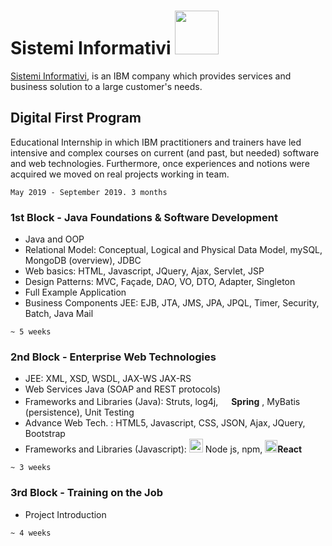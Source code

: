 <h1>Sistemi Informativi <img src="https://upload.wikimedia.org/wikipedia/commons/thumb/5/51/IBM_logo.svg/1280px-IBM_logo.svg.png" width="70"></img></h1>

[Sistemi Informativi](https://www.sistinf.it/), is an IBM company which provides services and business solution to a large customer's needs.

## Digital First Program
Educational Internship in which IBM practitioners and trainers have led intensive and complex courses on current (and past, but needed) software and web technologies. Furthermore, once experiences and notions were acquired we moved on real projects working in team.

`May 2019 - September 2019. 3 months`

### 1st Block - Java Foundations & Software Development
+ Java and OOP
+ Relational Model: Conceptual, Logical and Physical Data Model, mySQL, MongoDB (overview), JDBC
+ Web basics: HTML, Javascript, JQuery, Ajax, Servlet, JSP
+ Design Patterns:  MVC, Façade, DAO, VO, DTO, Adapter, Singleton
+ Full Example Application
+ Business Components JEE: EJB, JTA, JMS, JPA, JPQL, Timer, Security, Batch, Java Mail

`~ 5 weeks`

### 2nd Block - Enterprise Web Technologies
+ JEE: XML, XSD, WSDL, JAX-WS JAX-RS
+ Web Services Java (SOAP and REST protocols)
+ Frameworks and Libraries (Java): Struts, log4j, 
<img src=https://cdn.freebiesupply.com/logos/large/2x/spring-3-logo-png-transparent.png width="17" />**Spring**
, MyBatis (persistence), Unit Testing
+ Advance Web Tech. : HTML5, Javascript, CSS, JSON, Ajax, JQuery, Bootstrap
+ Frameworks and Libraries (Javascript): <img src=https://upload.wikimedia.org/wikipedia/commons/thumb/d/d9/Node.js_logo.svg/1200px-Node.js_logo.svg.png width="22"/> Node js, npm, <img src=https://cdn4.iconfinder.com/data/icons/logos-3/600/React.js_logo-512.png width="20" />**React**

`~ 3 weeks`

### 3rd Block - Training on the Job
+ Project Introduction

`~ 4 weeks`
